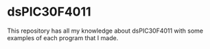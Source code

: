 # dsPIC30F4011
This repository has all my knowledge about dsPIC30F4011 with some examples of each program that I made.
